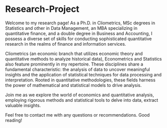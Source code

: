 # Research-Project
Welcome to my research page! As a Ph.D. in Cliometrics, MSc degrees in Statistics and other in Data Management, an MBA specializing in quantitative finance, and a double degree in Business and Accounting, I possess a diverse set of skills for conducting sophisticated quantitative research in the realms of finance and information services.

Cliometrics (an economic branch that utilizes economic theory and quantitative methods to analyze historical data), Econometrics and Statistics also feature prominently in my repertoire. These disciplines share a fundamental characteristic: the analysis of data to uncover meaningful insights and the application of statistical techniques for data processing and interpretation. Rooted in quantitative methodologies, these fields harness the power of mathematical and statistical models to drive analysis.

Join me as we explore the world of economics and quantitative analysis, employing rigorous methods and statistical tools to delve into data, extract valuable insights.

Feel free to contact me with any questions or recommendations. Good reading!




